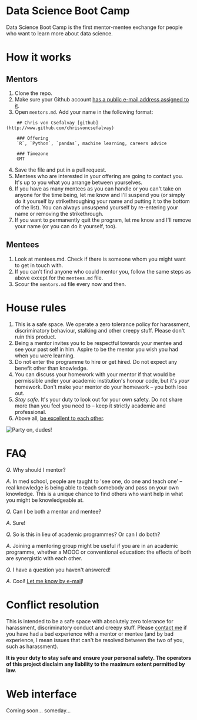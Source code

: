 # Data Science Boot Camp

Data Science Boot Camp is the first mentor-mentee exchange for people who want to learn more about data science.


# How it works

## Mentors

1. Clone the repo.
2. Make sure your Github account [has a public e-mail address assigned to it](https://github.com/settings/emails). 
3. Open `mentors.md`. Add your name in the following format:

```
	## Chris von Csefalvay [github](http://www.github.com/chrisvoncsefalvay)

	### Offering
	`R`, `Python`, `pandas`, machine learning, careers advice

	### Timezone
	GMT

```

4. Save the file and put in a pull request.
5. Mentees who are interested in your offering are going to contact you. It's up to you what you arrange between yourselves. 
6. If you have as many mentees as you can handle or you can't take on anyone for the time being, let me know and I'll suspend you (or simply do it yourself by strikethroughing your name and putting it to the bottom of the list). You can always unsuspend yourself by re-entering your name or removing the strikethrough.
7. If you want to permanently quit the program, let me know and I'll remove your name (or you can do it yourself, too).

## Mentees

1. Look at mentees.md. Check if there is someone whom you might want to get in touch with.
2. If you can't find anyone who could mentor you, follow the same steps as above except for the `mentees.md` file.
3. Scour the `mentors.md` file every now and then.

# House rules

1. This is a safe space. We operate a zero tolerance policy for harassment, discriminatory behaviour, stalking and other creepy stuff. Please don't ruin this product.
2. Being a mentor invites you to be respectful towards your mentee and see your past self in him. Aspire to be the mentor you wish you had when you were learning.
3. Do not enter the programme to hire or get hired. Do not expect any benefit other than knowledge.
4. You can discuss your homework with your mentor if that would be permissible under your academic institution's honour code, but it's *your* homework. Don't make your mentor do your homework – you both lose out. 
5. *Stay safe*. It's your duty to look out for your own safety. Do not share more than you feel you need to – keep it strictly academic and professional. 
6. Above all, [be excellent to each other](http://www.youtube.com/watch?v=N_yJFLvmjJY).

![Party on, dudes!](http://media.giphy.com/media/POekkUcKs16gg/giphy.gif)

# FAQ

*Q.* Why should I mentor?

*A.* In med school, people are taught to 'see one, do one and teach one' – real knowledge is being able to teach somebody and pass on your own knowledge. This is a unique chance to find others who want help in what you might be knowledgeable at.


*Q.* Can I be both a mentor and mentee?

*A.* Sure!


*Q.* So is this in lieu of academic programmes? Or can I do both?

*A.* Joining a mentoring group might be useful if you are in an academic programme, whether a MOOC or conventional education: the effects of both are synergistic with each other.


*Q.* I have a question you haven't answered!

*A.* Cool! [Let me know by e-mail](https://github.com/chrisvoncsefalvay)!


# Conflict resolution

This is intended to be a safe space with absolutely zero tolerance for harassment, discriminatory conduct and creepy stuff. Please [contact me](https://github.com/chrisvoncsefalvay) if you have had a bad experience with a mentor or mentee (and by bad experience, I mean issues that can't be resolved between the two of you, such as harassment).

**It is your duty to stay safe and ensure your personal safety. The operators of this project disclaim any liability to the maximum extent permitted by law.**

# Web interface

Coming soon... someday...

